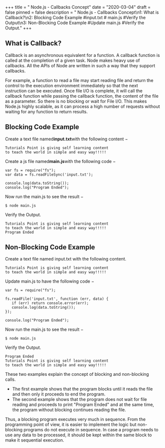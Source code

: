 +++
title = " Node.js - Callbacks Concept"
date = "2020-03-04"
draft = false
pinned = false
description = " Node.js - Callbacks Concept\n1: What is Callback?\n2: Blocking Code Example  #input.txt  # main.js  #Verify the Output\n3: Non-Blocking Code Example  #Update main.js  #Verify the Output."
+++
<!--StartFragment-->

## What is Callback?

Callback is an asynchronous equivalent for a function. A callback function is called at the completion of a given task. Node makes heavy use of callbacks. All the APIs of Node are written in such a way that they support callbacks.

For example, a function to read a file may start reading file and return the control to the execution environment immediately so that the next instruction can be executed. Once file I/O is complete, it will call the callback function while passing the callback function, the content of the file as a parameter. So there is no blocking or wait for File I/O. This makes Node.js highly scalable, as it can process a high number of requests without waiting for any function to return results.

## Blocking Code Example

Create a text file named**input.txt**with the following content −

```
Tutorials Point is giving self learning content
to teach the world in simple and easy way!!!!!
```

Create a js file named**main.js**with the following code −

```
var fs = require("fs");
var data = fs.readFileSync('input.txt');

console.log(data.toString());
console.log("Program Ended");
```

Now run the main.js to see the result −

```
$ node main.js
```

Verify the Output.

```
Tutorials Point is giving self learning content
to teach the world in simple and easy way!!!!!
Program Ended
```

## Non-Blocking Code Example

Create a text file named input.txt with the following content.

```
Tutorials Point is giving self learning content
to teach the world in simple and easy way!!!!!
```

Update main.js to have the following code −

```
var fs = require("fs");

fs.readFile('input.txt', function (err, data) {
   if (err) return console.error(err);
   console.log(data.toString());
});

console.log("Program Ended");
```

Now run the main.js to see the result −

```
$ node main.js
```

Verify the Output.

```
Program Ended
Tutorials Point is giving self learning content
to teach the world in simple and easy way!!!!!
```

These two examples explain the concept of blocking and non-blocking calls.

* The first example shows that the program blocks until it reads the file and then only it proceeds to end the program.
* The second example shows that the program does not wait for file reading and proceeds to print "Program Ended" and at the same time, the program without blocking continues reading the file.

Thus, a blocking program executes very much in sequence. From the programming point of view, it is easier to implement the logic but non-blocking programs do not execute in sequence. In case a program needs to use any data to be processed, it should be kept within the same block to make it sequential execution.

<!--EndFragment-->